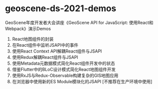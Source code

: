 # geoscene-ds-2021-demos
GeoScene年度开发者大会讲座《GeoScene API for JavaScript: 使用React和Webpack》演示Demos

1. React地图组件的封装
2. 在React组件中监听JSAPI中的事件
3. 使用React Context API解耦React组件与JSAPI
4. 使用Redux解耦React组件与JSAPI
5. 使用Metadata元数据模式简化React组件开发中的状态
6. 借鉴Flutter中的BLoC设计模式简化React地图组件开发
7. 使用RxJS与Redux-Observable构建复杂的GIS地图应用
8. 在浏览器中使用新的ES Module模块化的JSAPI [不推荐在生产环境中使用]
